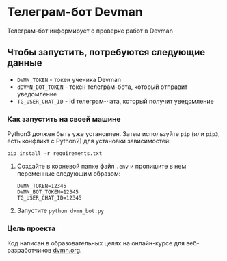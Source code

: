 # Телеграм-бот Devman 

Телеграм-бот информирует о проверке работ в Devman 

## Чтобы запустить, потребуются следующие данные

* `DVMN_TOKEN` - токен ученика Devman
* `dDVMN_BOT_TOKEN` - токен телеграм-бота, который отправит уведомление
* `TG_USER_CHAT_ID` - id телеграм-чата, который получит уведомление

### Как запустить на своей машине

Python3 должен быть уже установлен. 
Затем используйте `pip` (или `pip3`, есть конфликт с Python2) для установки зависимостей:
```
pip install -r requirements.txt
```

1. Создайте в корневой папке файл ```.env``` и пропишите в нем переменные следующим образом:  
    ```
    DVMN_TOKEN=12345
    DVMN_BOT_TOKEN=12345
    TG_USER_CHAT_ID=12345
    ```

2. Запустите ```python dvmn_bot.py```


### Цель проекта

Код написан в образовательных целях на онлайн-курсе для веб-разработчиков [dvmn.org](https://dvmn.org/).
